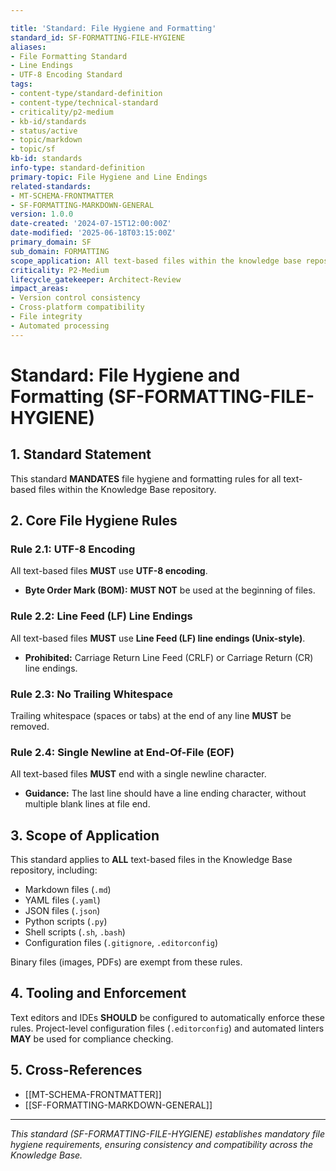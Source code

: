 ```yaml
---

title: 'Standard: File Hygiene and Formatting'
standard_id: SF-FORMATTING-FILE-HYGIENE
aliases:
- File Formatting Standard
- Line Endings
- UTF-8 Encoding Standard
tags:
- content-type/standard-definition
- content-type/technical-standard
- criticality/p2-medium
- kb-id/standards
- status/active
- topic/markdown
- topic/sf
kb-id: standards
info-type: standard-definition
primary-topic: File Hygiene and Line Endings
related-standards:
- MT-SCHEMA-FRONTMATTER
- SF-FORMATTING-MARKDOWN-GENERAL
version: 1.0.0
date-created: '2024-07-15T12:00:00Z'
date-modified: '2025-06-18T03:15:00Z'
primary_domain: SF
sub_domain: FORMATTING
scope_application: All text-based files within the knowledge base repository.
criticality: P2-Medium
lifecycle_gatekeeper: Architect-Review
impact_areas:
- Version control consistency
- Cross-platform compatibility
- File integrity
- Automated processing
---
```

# Standard: File Hygiene and Formatting (SF-FORMATTING-FILE-HYGIENE)

## 1. Standard Statement

This standard **MANDATES** file hygiene and formatting rules for all text-based files within the Knowledge Base repository.

## 2. Core File Hygiene Rules

### Rule 2.1: UTF-8 Encoding
All text-based files **MUST** use **UTF-8 encoding**.
*   **Byte Order Mark (BOM):** **MUST NOT** be used at the beginning of files.

### Rule 2.2: Line Feed (LF) Line Endings
All text-based files **MUST** use **Line Feed (LF) line endings (Unix-style)**.
*   **Prohibited:** Carriage Return Line Feed (CRLF) or Carriage Return (CR) line endings.

### Rule 2.3: No Trailing Whitespace
Trailing whitespace (spaces or tabs) at the end of any line **MUST** be removed.

### Rule 2.4: Single Newline at End-Of-File (EOF)
All text-based files **MUST** end with a single newline character.
*   **Guidance:** The last line should have a line ending character, without multiple blank lines at file end.

## 3. Scope of Application

This standard applies to **ALL** text-based files in the Knowledge Base repository, including:
*   Markdown files (`.md`)
*   YAML files (`.yaml`)
*   JSON files (`.json`)
*   Python scripts (`.py`)
*   Shell scripts (`.sh`, `.bash`)
*   Configuration files (`.gitignore`, `.editorconfig`)

Binary files (images, PDFs) are exempt from these rules.

## 4. Tooling and Enforcement

Text editors and IDEs **SHOULD** be configured to automatically enforce these rules. Project-level configuration files (`.editorconfig`) and automated linters **MAY** be used for compliance checking.

## 5. Cross-References
- [[MT-SCHEMA-FRONTMATTER]]
- [[SF-FORMATTING-MARKDOWN-GENERAL]]

---
*This standard (SF-FORMATTING-FILE-HYGIENE) establishes mandatory file hygiene requirements, ensuring consistency and compatibility across the Knowledge Base.*
```
